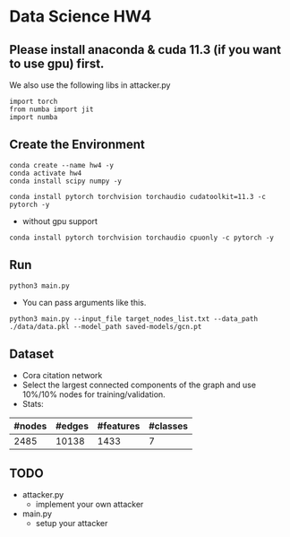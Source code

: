 # Data Science HW4

## Please install anaconda & cuda 11.3 (if you want to use gpu) first.
We also use the following libs in attacker.py
```
import torch
from numba import jit
import numba
```

## Create the Environment
```
conda create --name hw4 -y
conda activate hw4
conda install scipy numpy -y
```
```
conda install pytorch torchvision torchaudio cudatoolkit=11.3 -c pytorch -y
```
* without gpu support
```
conda install pytorch torchvision torchaudio cpuonly -c pytorch -y
```

## Run
```
python3 main.py 
```
* You can pass arguments like this.
```
python3 main.py --input_file target_nodes_list.txt --data_path ./data/data.pkl --model_path saved-models/gcn.pt
```

## Dataset
* Cora citation network
* Select the largest connected components of the graph and use 10%/10% nodes for training/validation.
* Stats:
  
| #nodes | #edges | #features | #classes |
|--------|--------|-----------|----------|
| 2485   | 10138  | 1433      | 7        |

## TODO
* attacker.py
  * implement your own attacker
* main.py
  * setup your attacker
